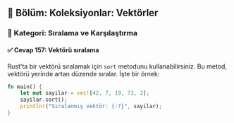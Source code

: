 ## 📘 Bölüm: Koleksiyonlar: Vektörler  
### 🔹 Kategori: Sıralama ve Karşılaştırma  
#### ✅ Cevap 157: Vektörü sıralama

Rust'ta bir vektörü sıralamak için `sort` metodunu kullanabilirsiniz. Bu metod, vektörü yerinde artan düzende sıralar. İşte bir örnek:

```rust
fn main() {
    let mut sayilar = vec![42, 7, 19, 73, 2];
    sayilar.sort();
    println!("Sıralanmış vektör: {:?}", sayilar);
}
```

